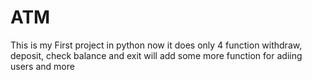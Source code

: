 # ATM
This is my First project in python
now it does only 4 function withdraw, deposit, check balance and exit
will add some more function for adiing users and more

